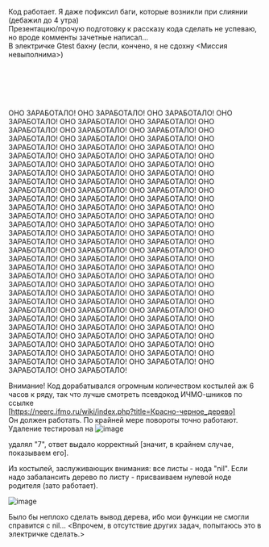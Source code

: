 Код работает. Я даже пофиксил баги, которые возникли при слиянии (дебажил до 4 утра) <br/>
Презентацию/прочую подготовку к рассказу кода сделать не успеваю, но вроде комменты зачетные написал... <br/>
В электричке Gtest бахну (если, кончено, я не сдохну <Миссия невыполнима>) <br/>
<br/><br/><br/><br/><br/>

ОНО ЗАРАБОТАЛО! ОНО ЗАРАБОТАЛО! ОНО ЗАРАБОТАЛО! ОНО ЗАРАБОТАЛО! ОНО ЗАРАБОТАЛО! ОНО ЗАРАБОТАЛО! ОНО ЗАРАБОТАЛО! ОНО ЗАРАБОТАЛО! ОНО ЗАРАБОТАЛО! ОНО ЗАРАБОТАЛО! ОНО ЗАРАБОТАЛО! ОНО ЗАРАБОТАЛО! ОНО ЗАРАБОТАЛО! ОНО ЗАРАБОТАЛО! ОНО ЗАРАБОТАЛО! ОНО ЗАРАБОТАЛО! ОНО ЗАРАБОТАЛО! ОНО ЗАРАБОТАЛО! ОНО ЗАРАБОТАЛО! ОНО ЗАРАБОТАЛО! ОНО ЗАРАБОТАЛО! ОНО ЗАРАБОТАЛО! ОНО ЗАРАБОТАЛО! ОНО ЗАРАБОТАЛО! ОНО ЗАРАБОТАЛО! ОНО ЗАРАБОТАЛО! ОНО ЗАРАБОТАЛО! ОНО ЗАРАБОТАЛО! ОНО ЗАРАБОТАЛО! ОНО ЗАРАБОТАЛО! ОНО ЗАРАБОТАЛО! ОНО ЗАРАБОТАЛО! ОНО ЗАРАБОТАЛО! ОНО ЗАРАБОТАЛО! ОНО ЗАРАБОТАЛО! ОНО ЗАРАБОТАЛО! ОНО ЗАРАБОТАЛО! ОНО ЗАРАБОТАЛО! ОНО ЗАРАБОТАЛО! ОНО ЗАРАБОТАЛО! ОНО ЗАРАБОТАЛО! ОНО ЗАРАБОТАЛО! ОНО ЗАРАБОТАЛО! ОНО ЗАРАБОТАЛО! ОНО ЗАРАБОТАЛО! ОНО ЗАРАБОТАЛО! ОНО ЗАРАБОТАЛО! ОНО ЗАРАБОТАЛО! ОНО ЗАРАБОТАЛО! ОНО ЗАРАБОТАЛО! ОНО ЗАРАБОТАЛО! ОНО ЗАРАБОТАЛО! ОНО ЗАРАБОТАЛО! ОНО ЗАРАБОТАЛО! ОНО ЗАРАБОТАЛО! ОНО ЗАРАБОТАЛО! ОНО ЗАРАБОТАЛО! ОНО ЗАРАБОТАЛО! ОНО ЗАРАБОТАЛО! ОНО ЗАРАБОТАЛО! ОНО ЗАРАБОТАЛО! ОНО ЗАРАБОТАЛО! ОНО ЗАРАБОТАЛО! ОНО ЗАРАБОТАЛО! ОНО ЗАРАБОТАЛО! ОНО ЗАРАБОТАЛО! ОНО ЗАРАБОТАЛО! ОНО ЗАРАБОТАЛО! ОНО ЗАРАБОТАЛО! ОНО ЗАРАБОТАЛО! ОНО ЗАРАБОТАЛО! ОНО ЗАРАБОТАЛО! ОНО ЗАРАБОТАЛО! ОНО ЗАРАБОТАЛО! ОНО ЗАРАБОТАЛО! ОНО ЗАРАБОТАЛО! ОНО ЗАРАБОТАЛО! ОНО ЗАРАБОТАЛО! ОНО ЗАРАБОТАЛО! ОНО ЗАРАБОТАЛО! ОНО ЗАРАБОТАЛО! ОНО ЗАРАБОТАЛО! ОНО ЗАРАБОТАЛО! ОНО ЗАРАБОТАЛО! ОНО ЗАРАБОТАЛО! ОНО ЗАРАБОТАЛО! ОНО ЗАРАБОТАЛО! ОНО ЗАРАБОТАЛО! ОНО ЗАРАБОТАЛО! ОНО ЗАРАБОТАЛО! ОНО ЗАРАБОТАЛО! ОНО ЗАРАБОТАЛО! 





Внимание! Код дорабатывался огромным количеством костылей аж 6 часов к ряду, так что лучше смотреть псевдокод ИЧМО-шников по ссылке<br/> [https://neerc.ifmo.ru/wiki/index.php?title=Красно-черное_дерево]<br/>
Он должен работать. По крайней мере повороты точно работают. Удаление тестировал на ![image](https://user-images.githubusercontent.com/60184559/230697417-95a94b5d-ec97-479d-801b-72df8bfdeeb3.png)<br/>

удалял "7", ответ выдало корректный [значит, в крайнем случае, показываем его].

Из костылей, заслуживающих внимания: все листы - нода "nil". Если надо забалансить дерево по листу - присваиваем нулевой ноде родителя (зато работает).<br/>

 ![image](https://user-images.githubusercontent.com/60184559/230697501-dec68d67-ccd9-4cdd-ba4b-21840f724af1.png)

Было бы неплохо сделать вывод дерева, ибо мои функции не смогли справится с nil... <Впрочем, в отсутствие других задач, попытаюсь это в электричке сделать.>
